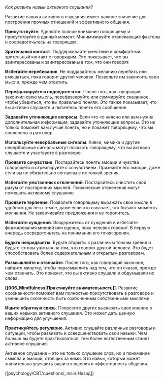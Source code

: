 *Как развить навык активного слушания?*

Развитие навыка активного слушания имеет важное значение для построения прочных отношений и эффективного общения.

**Присутствуйте**. Уделяйте полное внимание говорящему и присутствуйте в данный момент. Минимизируйте отвлекающие факторы и сосредоточьтесь на говорящем.

**Зрительный контакт**. Поддерживайте уместный и комфортный зрительный контакт с говорящим. Это показывает, что вы заинтересованы и заинтересованы в том, что они говорят.

**Избегайте перебивания**. Не поддавайтесь желанию перебить или вмешаться, пока говорит другой человек. Позвольте им закончить свои мысли, прежде чем ответить.

**Перефразируйте и подведите итог**. После того, как говорящий закончил свою мысль, перефразируйте или суммируйте сказанное, чтобы убедиться, что вы правильно поняли. Это также показывает, что вы активно слушаете и пытаетесь понять его сообщение.

**Задавайте уточняющие вопросы**. Если что-то неясно или вам нужна дополнительная информация, задавайте уточняющие вопросы. Это не только поможет вам лучше понять, но и покажет говорящему, что вы вовлечены в разговор.

**Используйте невербальные сигналы**. Кивки, мимика и другие невербальные сигналы могут показать говорящему, что вы активно слушаете и участвуете в разговоре.

**Проявите сочувствие**. Постарайтесь понять эмоции и чувства говорящего и отреагируйте с сочувствием. Признайте его эмоции, даже если вы не обязательно согласны с их точкой зрения.

**Избегайте умственных отвлечений**. Постарайтесь очистить свой разум от посторонних мыслей. Психические отвлечения могут помешать активному слушанию.

**Проявите терпение**. Позвольте говорящему выражать свои мысли в удобном для него темпе, даже если это означает, что бывают моменты молчания. Не заканчивайте предложения и не торопитесь.

**Избегайте суждений**. Воздержитесь от суждений и избегайте формирования мнений или оценок, пока человек говорит. В первую очередь сосредоточьтесь на понимании его точки зрения.

**Будьте непредвзяты**. Будьте открыты к различным точкам зрения и будьте готовы учиться на том, что говорит другой человек. Это будет способствовать более содержательным и открытым разговорам.

**Размышляйте и отвечайте**. После того, как говорящий закончил, найдите минутку, чтобы поразмыслить над тем, что он сказал, прежде чем отвечать. Это покажет, что вы активно слушали и обдумывали их слова.

**[[006_Mindfulness|Практикуйте внимательность]]**. Развитие осознанности поможет вам полностью присутствовать в разговоре и уменьшить склонность быть озабоченным собственными мыслями.

**Ищите обратную связь**. Попросите других высказать свое мнение о ваших навыках активного слушания. Это может дать ценную информацию для улучшения.

**Практикуйтесь регулярно**. Активно слушайте различные разговоры и ситуации, чтобы развивать и совершенствовать свои навыки. Чем больше вы будете практиковаться, тем более естественным станет активное слушание.

Активное слушание – это не только слушание слов, но и понимание смысла и эмоций, стоящих за ними. Это навык, который может значительно улучшить ваши отношения и эффективность общения.

[[psychology/CBT/questions/_main|Назад]]

